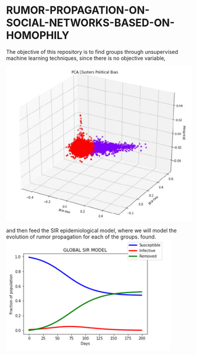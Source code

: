 # RUMOR-PROPAGATION-ON-SOCIAL-NETWORKS-BASED-ON-HOMOPHILY

The objective of this repository is to find groups through unsupervised machine learning techniques, since there is no objective variable,

![political bias](/images/groups.PNG)

and then feed the SIR epidemiological model, where we will model the evolution of rumor propagation for each of the groups. found.
![political bias](/images/sir.PNG)

